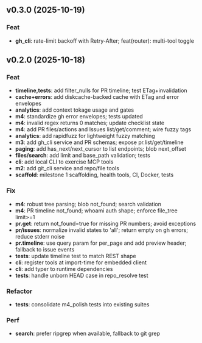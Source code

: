 ## v0.3.0 (2025-10-19)

### Feat

- **gh_cli**: rate-limit backoff with Retry-After; feat(router): multi-tool toggle

## v0.2.0 (2025-10-18)

### Feat

- **timeline,tests**: add filter_nulls for PR timeline; test ETag+invalidation
- **cache+errors**: add diskcache-backed cache with ETag and error envelopes
- **analytics**: add context tokage usage and gates
- **m4**: standardize gh error envelopes; tests updated
- **m4**: invalid regex returns 0 matches; update checklist state
- **m4**: add PR files/actions and Issues list/get/comment; wire fuzzy tags
- **analytics**: add rapidfuzz for lightweight fuzzy matching
- **m3**: add gh_cli service and PR schemas; expose pr.list/get/timeline
- **paging**: add has_next/next_cursor to list endpoints; blob next_offset
- **files/search**: add limit and base_path validation; tests
- **cli**: add local CLI to exercise MCP tools
- **m2**: add git_cli service and repo/file tools
- **scaffold**: milestone 1 scaffolding, health tools, CI, Docker, tests

### Fix

- **m4**: robust tree parsing; blob not_found; search validation
- **m4**: PR timeline not_found; whoami auth shape; enforce file_tree limit>=1
- **pr.get**: return not_found=true for missing PR numbers; avoid exceptions
- **pr/issues**: normalize invalid states to 'all'; return empty on gh errors; reduce stderr noise
- **pr.timeline**: use query param for per_page and add preview header; fallback to issue events
- **tests**: update timeline test to match REST shape
- **cli**: register tools at import-time for embedded client
- **cli**: add typer to runtime dependencies
- **tests**: handle unborn HEAD case in repo_resolve test

### Refactor

- **tests**: consolidate m4_polish tests into existing suites

### Perf

- **search**: prefer ripgrep when available, fallback to git grep
